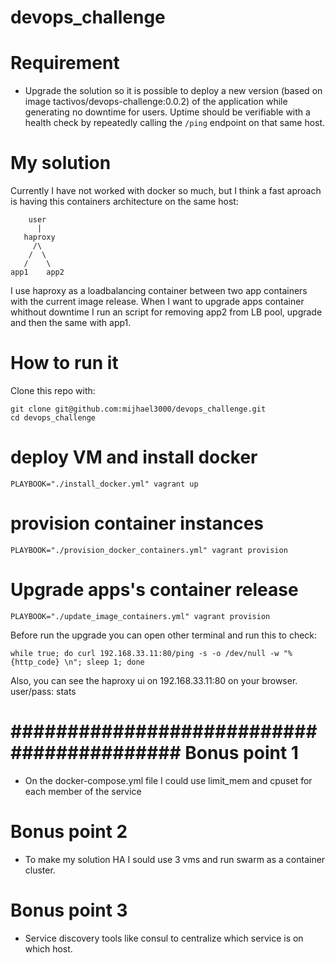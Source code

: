 # devops_challenge

Requirement
===========

- Upgrade the solution so it is possible to deploy a new version (based on image tactivos/devops-challenge:0.0.2) of the application while generating no downtime for users. Uptime should be verifiable with a health check by repeatedly calling the `/ping` endpoint on that same host.

My solution
===========
Currently I have not worked with docker so much, but I think a fast aproach is having  this containers architecture on the same host:
```
    user
      |
   haproxy
     /\
    /  \
   /    \
app1    app2
```

I use haproxy as a loadbalancing container between two app containers with the current image release.
When I want to upgrade apps container whithout downtime I run an script for removing app2 from LB pool, upgrade and then the same with app1.

How to run it
=============

Clone this repo with:
```
git clone git@github.com:mijhael3000/devops_challenge.git
cd devops_challenge
```

deploy VM and install docker 
============================
```
PLAYBOOK="./install_docker.yml" vagrant up
```

provision container instances
=============================
```
PLAYBOOK="./provision_docker_containers.yml" vagrant provision
```

Upgrade apps's container release
================================
```
PLAYBOOK="./update_image_containers.yml" vagrant provision
```

Before run the upgrade you can open other terminal and run this to check:

```
while true; do curl 192.168.33.11:80/ping -s -o /dev/null -w "%{http_code} \n"; sleep 1; done
```
Also, you can see the haproxy ui on 192.168.33.11:80 on your browser. user/pass: stats


##########################################
Bonus point 1
=============
- On the docker-compose.yml file I could use limit_mem and cpuset for each member of the service

Bonus point 2
=============

- To make my solution HA I sould use 3 vms and run swarm as a container cluster.

Bonus point 3
=============

- Service discovery tools like consul to centralize which service is on which host.



